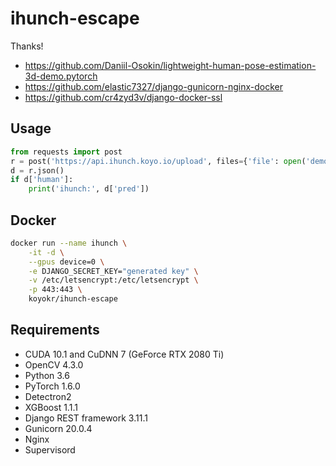# ihunch-escape
Thanks!
- <https://github.com/Daniil-Osokin/lightweight-human-pose-estimation-3d-demo.pytorch>
- <https://github.com/elastic7327/django-gunicorn-nginx-docker>
- <https://github.com/cr4zyd3v/django-docker-ssl>

## Usage
```py
from requests import post
r = post('https://api.ihunch.koyo.io/upload', files={'file': open('demo.jpg', 'rb')})
d = r.json()
if d['human']:
    print('ihunch:', d['pred'])
```

## Docker
```sh
docker run --name ihunch \
    -it -d \
    --gpus device=0 \
    -e DJANGO_SECRET_KEY="generated key" \
    -v /etc/letsencrypt:/etc/letsencrypt \
    -p 443:443 \
    koyokr/ihunch-escape
```

## Requirements
- CUDA 10.1 and CuDNN 7 (GeForce RTX 2080 Ti)
- OpenCV 4.3.0
- Python 3.6
- PyTorch 1.6.0
- Detectron2
- XGBoost 1.1.1
- Django REST framework 3.11.1
- Gunicorn 20.0.4
- Nginx
- Supervisord

